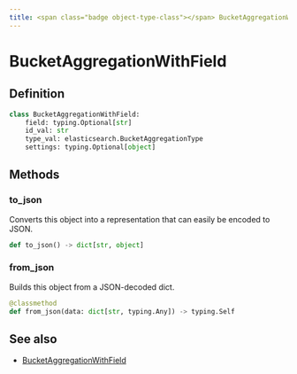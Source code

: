 ```yaml
---
title: <span class="badge object-type-class"></span> BucketAggregationWithField
---
```

# <span class="badge object-type-class"></span> BucketAggregationWithField

## Definition

```python
class BucketAggregationWithField:
    field: typing.Optional[str]
    id_val: str
    type_val: elasticsearch.BucketAggregationType
    settings: typing.Optional[object]
```
## Methods

### <span class="badge object-method"></span> to_json

Converts this object into a representation that can easily be encoded to JSON.

```python
def to_json() -> dict[str, object]
```

### <span class="badge object-method"></span> from_json

Builds this object from a JSON-decoded dict.

```python
@classmethod
def from_json(data: dict[str, typing.Any]) -> typing.Self
```

## See also

 * <span class="badge builder"></span> [BucketAggregationWithField](./builder-BucketAggregationWithField.md)
